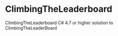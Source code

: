 # ClimbingTheLeaderboard
 ClimbingTheLeaderboard  C# 4.7 or higher solution to ClimbingTheLeaderBoard
